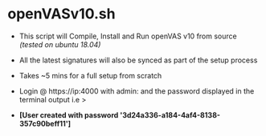# openVASv10.sh
* This script will Compile, Install and Run openVAS v10 from source _(tested on ubuntu 18.04)_

* All the latest signatures will also be synced as part of the setup process

* Takes ~5 mins for a full setup from scratch

* Login @ https://ip:4000 with admin: and the password displayed in the terminal output i.e > 

* **[User created with password '3d24a336-a184-4af4-8138-357c90beff11']**
